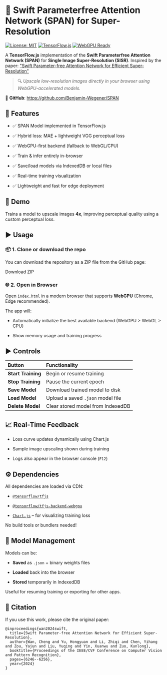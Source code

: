 # 🚀 Swift Parameterfree Attention Network (SPAN) for Super-Resolution

[![License: MIT](https://img.shields.io/badge/License-MIT-yellow.svg)](https://opensource.org/licenses/MIT)
[![TensorFlow.js](https://img.shields.io/badge/TensorFlow.js-F16923?logo=tensorflow)](https://www.tensorflow.org/js)
[![WebGPU Ready](https://img.shields.io/badge/WebGPU-ready-brightgreen)](https://github.com/tensorflow/tfjs/tree/master/tfjs-backend-webgpu)

A **TensorFlow.js** implementation of the **Swift Parameterfree Attention Network (SPAN)** for **Single Image Super-Resolution (SISR)**.
Inspired by the paper:
["Swift Parameter-free Attention Network for Efficient Super-Resolution"](https://openaccess.thecvf.com/content/CVPR2024/html/Wan_Swift_Parameter-Free_Attention_Network_for_Efficient_Super-Resolution_CVPR_2024_paper.html)

> 🔍 *Upscale low-resolution images directly in your browser using WebGPU-accelerated models.*

🔗 **GitHub**: <https://github.com/Benjamin-Wegener/SPAN>

## 🔧 Features

* ✅ SPAN Model implemented in TensorFlow.js

* ✅ Hybrid loss: MAE + lightweight VGG perceptual loss

* ✅ WebGPU-first backend (fallback to WebGL/CPU)

* ✅ Train & infer entirely in-browser

* ✅ Save/load models via IndexedDB or local files

* ✅ Real-time training visualization

* ✅ Lightweight and fast for edge deployment

## 📸 Demo

Trains a model to upscale images **4x**, improving perceptual quality using a custom perceptual loss.

## ▶️ Usage

### 📦 1. Clone or download the repo

You can download the repository as a ZIP file from the GitHub page:

Download ZIP


### 🌐 2. Open in Browser

Open `index.html` in a modern browser that supports **WebGPU** (Chrome, Edge recommended).

The app will:

* Automatically initialize the best available backend (WebGPU > WebGL > CPU)

* Show memory usage and training progress

## ▶️ Controls

| Button             | Functionality                                   |
| :----------------- | :---------------------------------------------- |
| **Start Training** | Begin or resume training                        |
| **Stop Training** | Pause the current epoch                         |
| **Save Model** | Download trained model to disk                  |
| **Load Model** | Upload a saved `.json` model file               |
| **Delete Model** | Clear stored model from IndexedDB               |

## 📈 Real-Time Feedback

* Loss curve updates dynamically using Chart.js

* Sample image upscaling shown during training

* Logs also appear in the browser console (`F12`)

## ⚙️ Dependencies

All dependencies are loaded via CDN:

* [`@tensorflow/tfjs`](https://www.tensorflow.org/js)

* [`@tensorflow/tfjs-backend-webgpu`](https://github.com/tensorflow/tfjs/tree/master/tfjs-backend-webgpu)

* [`Chart.js`](https://www.chartjs.org/) – for visualizing training loss

No build tools or bundlers needed!

## 💾 Model Management

Models can be:

* **Saved** as `.json` + binary weights files

* **Loaded** back into the browser

* **Stored** temporarily in IndexedDB

Useful for resuming training or exporting for other apps.

## 📄 Citation

If you use this work, please cite the original paper:

```
@inproceedings{wan2024swift,
  title={Swift Parameter-free Attention Network for Efficient Super-Resolution},
  author={Wan, Cheng and Yu, Hongyuan and Li, Zhiqi and Chen, Yihang and Zou, Yajun and Liu, Yuqing and Yin, Xuanwu and Zuo, Kunlong},
  booktitle={Proceedings of the IEEE/CVF Conference on Computer Vision and Pattern Recognition},
  pages={6246--6256},
  year={2024}
}
```
